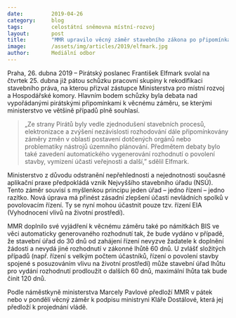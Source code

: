 ```yaml
---
date:         2019-04-26
category:     blog
tags:         celostátní sněmovna místní-rozvoj
layout:       post
title:        "MMR upravilo věcný záměr stavebního zákona po připomínkách Pirátů"
image:        /assets/img/articles/2019/elfmark.jpg
author:       Mediální odbor
---
```


Praha, 26. dubna 2019 – Pirátský poslanec František Elfmark svolal na čtvrtek 25. dubna již pátou schůzku pracovní skupiny k rekodifikaci stavebního práva, na kterou přizval zástupce Ministerstva pro místní rozvoj a Hospodářské komory. Hlavním bodem schůzky byla debata nad vypořádanými pirátskými připomínkami k věcnému záměru, se kterými ministerstvo ve většině případů plně souhlasí.
 
> „Ze strany Pirátů byly vedle zjednodušení stavebních procesů, elektronizace a zvýšení nezávislosti rozhodování dále připomínkovány záměry změn v oblasti postavení dotčených orgánů nebo problematiky nástrojů územního plánování. Předmětem debaty bylo také zavedení automatického vygenerování rozhodnutí o povolení stavby, vymizení účasti veřejnosti a další,” sdělil Elfmark.
 
Ministerstvo z důvodu odstranění nepřehlednosti a nejednotnosti současné aplikační praxe předpokládá vznik Nejvyššího stavebního úřadu (NSÚ). Tento záměr souvisí s myšlenkou principu jeden úřad – jedno řízení – jedno razítko. Nová úprava má přinést zásadní zlepšení účasti nevládních spolků v povolovacím řízení. Ty se nyní mohou účastnit pouze tzv. řízení EIA (Vyhodnocení vlivů na životní prostředí).
 
MMR doplnilo své vyjádření k věcnému záměru také po námitkách BIS ve věci automaticky generovaného rozhodnutí tak, že bude vydáno v případě, že stavební úřad do 30 dnů od zahájení řízení nevyzve žadatele k doplnění žádosti a nevydá jiné rozhodnutí v zákonné lhůtě 60 dnů. U zvlášť složitých případů (např. řízení s velkým počtem účastníků, řízení o povolení stavby spojené s posuzováním vlivu na životní prostředí) může stavební úřad lhůtu pro vydání rozhodnutí prodloužit o dalších 60 dnů, maximální lhůta tak bude činit 120 dnů.

Podle náměstkyně ministerstva Marcely Pavlové předloží MMR v pátek nebo v pondělí věcný záměr k podpisu ministryni Kláře Dostálové, která jej předloží k projednání vládě.
